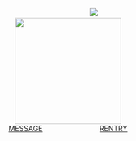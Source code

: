 <div align="center">

⠀⠀⠀⠀⠀⠀⠀⠀⠀⠀![](https://komarev.com/ghpvc/?username=croomf&style=folat-square&color=000000&label=SAFEGUARDS)<br>
<img src="https://file.garden/ZePk4xqOoVX2prf4/gifs/1" width="210"/>  
<a href="https://slash.atabook.org">MESSAGE</a>⠀⠀⠀⠀⠀⠀⠀⠀⠀⠀⠀<a href="https://rentry.co/bio">RENTRY</a>
</div>
